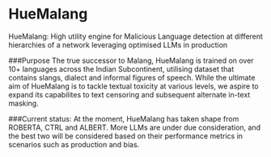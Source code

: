 # HueMalang
HueMalang: High utility engine for Malicious Language detection at different hierarchies of a network leveraging optimised LLMs in production 

###Purpose
The true successor to Malang, HueMalang is trained on over 10+ languages across the Indian Subcontinent, utilising dataset that contains slangs, dialect and informal figures of speech. While the ultimate aim of HueMalang is to tackle textual toxicity at various levels, we aspire to expand its capabilites to text censoring and subsequent alternate in-text masking.

###Current status:
At the moment, HueMalang has taken shape from ROBERTA, CTRL and ALBERT. More LLMs are under due consideration, and the best two will be considered based on their performance metrics in scenarios such as production and bias.
